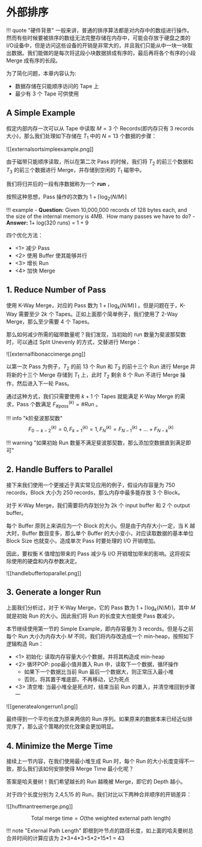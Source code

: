 
# 外部排序

!!! quote "硬件背景"
	一般来讲，普通的排序算法都是对内存中的数组进行操作。然而有些时候要被排序的数组无法完整存储在内存中，可能会存放于硬盘之类的I/O设备中，但是访问这些设备的开销是非常大的，并且我们只能从中一块一块取出数据。我们能做的是每次将这段小块数据排成有序的，最后再将各个有序的小段 Merge 成有序的长段。

为了简化问题，本章内容认为:

- 数据存储在只能顺序访问的 Tape 上
- 最少有 3 个 Tape 可供使用

## A Simple Example

假定内部内存一次可以从 Tape 中读取 $M=3$ 个 Records(即内存只有 3 records 大小)，那么我们处理如下存储在 $T_1$ 中的 $N=13$ 个数据的步骤：

![[externalsortsimpleexample.png]]

由于磁带只能顺序读取，所以在第二次 Pass 的时候，我们将 $T_2$ 的前三个数据和 $T_3$ 的前三个数据进行 Merge，并存储到空闲的 $T_1$ 磁带中。

我们将归并后的一段有序数据称为一个 **run** ，

按照这种思想，Pass 操作的次数为 $1+\lceil \log_2 (N / M) \rceil$ 

!!! example
	- **Question:** Given 10,000,000 records of 128 bytes each, and the size of the internal memory is 4MB.  How many passes we have to do?
	- **Answer:** 1+ log(320 runs) = 1 + 9

四个优化方法：

- <1> 减少 Pass
- <2> 使用 Buffer 使其能够并行
- <3> 增长 Run
- <4> 加快 Merge

## 1. Reduce Number of Pass

使用 K-Way Merge，对应的 Pass 数为 $1+\lceil \log_k (N / M)\rceil$ 。但是问题在于，K-Way 需要至少 $2k$ 个 Tapes。正如上面那个简单例子，我们使用了 2-Way Merge，那么至少需要 4 个 Tapes。

那么如何减少所需的磁带数量呢？我们发现，当初始的 run 数量为斐波那契数时，可以通过 Split Unevenly 的方式，交替进行 Merge：

![[externalfibonaccimerge.png]]

以第一次 Pass 为例子，$T_2$ 的前 13 个 Run 和 $T_3$ 的前十三个 Run 进行 Merge 并将新的十三个 Merge 存储到 $T_1$ 上，此时 $T_2$ 剩余 8 个 Run 不进行 Merge 操作，然后进入下一轮 Pass。

通过这种方式，我们只需要使用 $k+1$ 个 Tapes 就能满足 K-Way Merge 的需求，Pass 个数满足 $F_{\#pass}^{(k)} = \#Run$ 。

!!! info "k阶斐波那契数"
	$$F_{0\sim k-2}^{(k)}=0, F_{k=1}^{(k)} =1, F_N^{(k)} = F_{N-1}^{(k)} +... + F_{N-k}^{(k)}$$

!!! warning "如果初始 Run 数量不满足斐波那契数，那么添加空数据直到满足即可"

## 2. Handle Buffers to Parallel

接下来我们使用一个更接近于真实常见应用的例子，假设内存容量为 750 records，Block 大小为 250 records，那么内存中最多能存放 3 个 Block。

对于 K-Way Merge，我们需要将内存划分为 2k 个 input buffer 和 2 个 output buffer。

每个 Buffer 原则上来讲应为一个 Block 的大小。但是由于内存大小一定，当 K 越大时，Buffer 数目变多，那么单个 Buffer 的大小变小，对应读取数据的基本单位 Block Size 也就变小，造成单次 Pass 时要处理的 I/O 开销增加。

因此，要权衡 K 值增加带来的 Pass 减少与 I/O 开销增加带来的影响。这将视实际使用的硬盘和内存参数决定。

![[handlebuffertoparallel.png]]


## 3. Generate a longer Run

上面我们分析过，对于 K-Way Merge，它的 Pass 数为 $1+\lceil \log_k (N / M)\rceil$，其中 $M$ 就是初始 Run 的大小。因此我们将 Run 的长度变大也能使 Pass 数减少。

本节继续使用第一节的 Simple Example，即内存容量为 3 records。但是与之前每个 Run 大小为内存大小 $M$ 不同，我们将内存改造成一个 min-heap，按照如下逻辑构造 Run：

- <1> 初始化: 读取内存容量大小个数据，并将其构造成 min-heap
- <2> 循环POP: pop最小值并置入 Run 中，读取下一个数据，循环操作
	- 如果下一个数据比当前 Run 最后一个数据大，则正常压入最小堆
	- 否则，将其置于堆底部，不再移动，记为死点
- <3> 清空堆: 当最小堆全是死点时，结束当前 Run 的置入，并清空堆回到步骤一

![[generatealongerrun1.png]]

最终得到一个平均长度为原来两倍的 Run 序列。如果原来的数据本来已经近似排完序了，那么这个策略的优化效果会更加明显。

## 4. Minimize the Merge Time

接续上一节内容，在我们使用最小堆生成 Run 时，每个 Run 的大小长度变得不一致，那么我们该如何安排使得 Merge Time 最小化呢？

答案是哈夫曼树！我们希望越长的 Run 越晚被 Merge，即它的 Depth 越小。

对于四个长度分别为 2,4,5,15 的 Run，我们对比以下两种合并顺序的开销差异：

![[huffmantreemerge.png]]

$$
\text{Total merge time} =O(\text{the weighted external path length})
$$

!!! note "External Path Length"
	即根到叶节点的路径长度，如上面的哈夫曼树总合并时间的计算应该为 2\*3+4\*3+5\*2+15\*1 = 43

